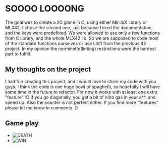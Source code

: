 # SOOOO LOOOONG
The goal was to create a 2D game in C, using either MinilbX library or MLX42. 
I chose the second one, just because I liked the documentation, and the keys were predefined.
We were allowed to use only a few functions from C library, and the whole MLX42 lib.
So we are supposed to code most of the standard functions ourselves or use Libft from the previous 42 project.
In my opinion the norminette(linting) restrictions were the hardest part to fulfill.


## My thoughts on the project
I had fun creating this project, and I would love to share my code with you guys.
I think the code is one huge bowl of spaghetti, so hopefully I will have some time in the future to refactor.
For now it works with at least one extra "feature" :D 
If you go diagonally, you get a bit of nitro gas in your a**, and speed up.
Also the counter is not perfect either.
If you find more "features" please let me know in comments :D


## Game play
- ![DEATH](https://github.com/user-attachments/assets/2975d3e4-346f-42a0-862f-0616871500a6)
- ![WIN](https://github.com/user-attachments/assets/88b00c5d-37f9-4ce2-b188-741506c1f2da)









